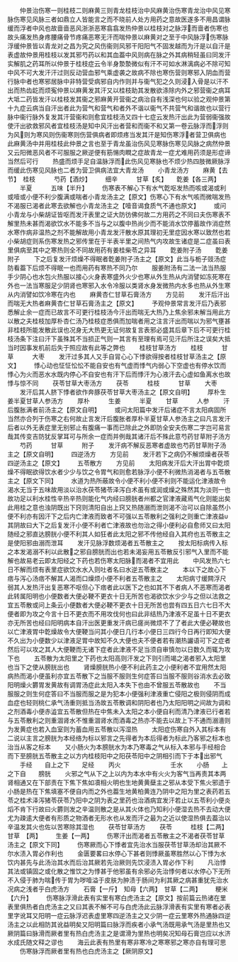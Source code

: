<!-- { "loadSidebar": true } -->
　　仲景治伤寒一则桂枝二则麻黄三则青龙桂枝治中风麻黄治伤寒青龙治中风见寒脉伤寒见风脉三者如鼎立人皆能言之而不晓前人处方用药之意故医遂多不用昌谓脉缓而浮者中风也故啬啬恶风浙浙恶寒翕翕发热仲景以桂枝对之脉浮而啬者伤寒也故头痛发热身疼腰痛骨节疼痛恶寒无汗而喘仲景以麻黄对之至于中风脉浮伤寒脉浮缓仲景皆以青龙对之昌为究之风伤衞则风邪干阳阳气不固发越而为汗是以自汗是表虚故仲景用桂枝以发其邪芍药以和其血葢中风则病在脉之外其病稍轻虽曰同发汗实解肌之药耳所以仲景于桂枝症云令半身漐漐微似有汗不可如水淋漓病必不除可知中风不可大发汗汗过则反动营血邪气乘虚袭之故病不除也寒伤营则寒邪入阴血而营行脉中者也寒邪居脉中非特营受病邪自内作则并与衞气犯之久则浸入骨是以汗不出而热齿龁而烦寃仲景以麻黄发其汗又以桂枝助其发散欲涤除内外之邪营衞之病耳大坻二药皆发汗以桂枝发其衞之邪麻黄开营衞之病治自有浅深也何以验之观仲景第十九症云病当自汗出者此为营气和营气和者外不谐以衞气不共营气和谐故也以营行脉中衞行脉外复发其汗营衞和则愈宜桂枝汤又四十七症云发热汗出此为营弱衞强故使汗出欲救邪风者宜桂枝汤是知中风汗出者营和而衞不和又第一卷云脉浮而浮则为风则为寒风则伤衞寒则伤营俱病者即烦疼当发其汗是知伤寒浮者营卫俱病也此麻黄汤中并用桂枝此仲景之言也至于青龙虽治伤风见寒脉伤寒见风脉之病然仲景又云阳微恶风者不可服服之厥逆便有筋愓肉瞤之症故青龙一症尤难用药须是形症谛当然后可行
　　热盛而烦手足自温脉浮而此伤风见寒脉也不烦少热四肢微厥脉浮而缓此伤寒见风脉也二者为营卫俱病法宜大青龙汤
　　小青龙汤方
　　麻黄【去节】　桂枝　　　芍药【酒炒】
　　细辛　　　甘草【炙】　　亁姜【各三两】
　　半夏　　　五味【半升】
　　伤寒表不解心下有水气亁呕发热而咳或渴或利或噎或小便不利少腹满或喘者小青龙汤主之【原文】伤寒心下有水气咳而微喘发热不渴服已渴者此寒去欲解也小青龙汤主之【噎音谒食质气不通也原文】
　　或问小青龙与小柴胡证皆呕而发汗表里之证大防彷佛何故二方用药之不同曰夫伤寒表不解里热未甚而渴欲饮水不能多不当与之以腹中热尚少而不能消水饮停蓄故作消症然水寒作病非温热之剂不能解故用小青龙发汗散水原其理初无里症因水寒以致然也若小柴胡症则系伤寒发热之邪传里在于半表半里之间热气内攻故生诸症是二症虽曰表里俱病至其中之寒热则全不同故用药有姜桂柴苓之异耳
　　亁姜附子汤
　　亁姜　　　附子
　　下之后复发汗烦燥不得眠者亁姜附子汤主之【原文】此当与栀子豉汤症防看葢下后烦不得眠一也而用药有寒热不同乃尔
　　服姜附汤有二法一法当热服手少阴心也水包火热服以接心火身表寒盛外火少也寒从外生热从内消譬如冻死寒在外也一法当寒服足少阴肾也寒邪入水令冷服以类肾水身发微热内水多也热从外生寒从内消譬如饮冷寒在内也
　　麻黄杏仁甘草石膏汤方
　　方见前
　　发汗后汗出而喘无大热者麻黄杏仁甘草石膏汤主之【原文】
　　予观仲景常言发汗后乃表邪悉解止余一症而已故言不可更行桂枝汤今汗出而喘无大热乃上焦余邪未解当用此方以散之夫桂枝加厚朴杏仁汤乃桂枝症悉俱而加喘者用之注言汗出而喘以为邪气壅甚非桂枝所能发散此误也况身无大热更无证何故复言表邪必盛其后章下后不可更行桂枝汤条下注曰汗下虽殊其不当损正气则一其言有至理有焉可见汗后所注之误矣大抵当时因事发机前后失于照应故有此等之弊也
　　桂枝甘草汤方
　　桂枝　　　甘草　　　大枣
　　发汗过多其人又手自冐心心下悸欲得按者桂枝甘草汤主之【原文】
　　悸心动也怔怔忪忪不能自安也有气虚而悸气内弱心下空虚也有停水饮而悸心为火而恶水水既内停心不自安也有汗下后而悸汗为心液汗去心虚如鱼离水也故悸与惊不同
　　茯苓甘草大枣汤方
　　茯苓　　　桂枝　　　甘草
　　大枣
　　发汗后其人脐下悸者欲作奔豚茯苓甘草大枣汤主之【原文自明】
　　厚朴生姜半夏甘草人参汤方
　　厚朴　　　生姜　　　半夏
　　甘草　　　人参
　　汗后腹胀满者前汤主之【原文自明】
　　或问太阳篇中发汗后诸症不言太阳病固所当然亦合列于伤寒之右何故止言发汗后腹胀者厚朴半夏甘草人参汤主之曰凡言发汗后者以外无表症里无别邪止有腹痛一事而已除此之外即防全安夫伤寒二字岂可易言哉其传变吉防犹反掌耳可与所余一症而并例哉其诸汗后不殊此意芍药甘草附子汤方
　　芍药　　　甘草　　　附子
　　发汗病不解反恶寒者虚故也芍药甘草附子汤主之【原文自明】
　　四逆汤方
　　方见前
　　发汗若下之病仍不解烦燥者茯苓四逆汤主之【原文】
　　五苓散方
　　方见前
　　太阳病发汗后大汗出胃中亁烦燥不得眠欲得饮水者少少与饮之令胃气和则愈若脉浮小便不利微热消渴者与五苓散主之【原文下同】
　　水道为热所蔽故令小便不利小便不利则不能运化津液故令渴水无当于五味故用淡以治水茯苓猪苓泽泻白术虽有或润或燥之殊然其为淡则一也故功足以利水桂性辛热辛热则能化气内经曰膀胱者州都之官津液藏焉气化则能出矣此用桂之意也浊阴既出下窍则清阳自出上窍又热随溺而泄则渴不治可以自除虽然小便不利亦有因汗下之后内亡津液而致者不可强以五苓散利之强利之则重亡津液益其阴故曰大下之后复发汗小便不利者亡津液故也勿治之得小便利必自愈师又曰太阳随经之邪直达膀胱小便不利其人如狂者此太阳之邪不传他经自入其府也五苓散主之是使阳邪由溺而泄耳
　　发汗见脉浮数烦渴者五苓散主之
　　按太阳标病传入标之本发渴溺不利以此散之邪自膀胱而出也若未渴妄用五苓散反引邪气入里而不能解也故易老云即太阳经之下药也若伤寒太阳脉而渴者不宜用此
　　中风发热六七日不解而烦有表里症欲饮水水入则吐者名曰水逆五苓散主之
　　本以下之故心下痞与泻心汤痞不解其人渴而口燥烦小便不利者五苓散主之
　　太阳病寸缓闗浮尺弱其人发热汗出复恶寒不呕但心下痞者此以医下之也如其不下者病人不恶寒而渴者此转属阳明也小便数者大便必鞕不更衣十日无所苦也渴欲饮水少少与之但以法救之宜五苓散或问上条云小便数者大便必鞕不更衣十日无所苦也尝有四五日六七日不大便者即为攻之今言十日不更衣而不用攻伐何也曰此非结热乃津液不足虽十日不更衣亦无所苦也经曰阳明病本自汗出医更重发汗病已瘥尚微烦不了了者此大便必鞕故也以亡津液胃中亁燥故令大便鞕当问其小便日几行本小便日三四行今日再行即知大便不久出为小便数少以津液足胃中故知不久大便也夫不便者若有潮热讝语可下之症者然后可以攻之其人大便鞕而无诸下症者此津液不足当须自审慎勿以日数久而辄为攻下也
　　五苓散为太阳里之下药也太阳高则汗发之下则引而竭之渴者邪入太阳里也当下之使从膀胱出也
　　肾燥膀胱热小便不利此药主之小便利者不宜用然太阳病热而渴小便虽利亦宜五苓散下之当服不服则生何症答曰当服不服则谷消水去必致阳明燥火欝胃发黄故有调胃汤症此太阳入本失下也由不曾服五苓散故也
　　不当服服之则生何症答曰不当服而服之是为犯本小便强利津液重亡侵阳之极则侵阴而成血症也轻则桃仁承气汤重则抵当汤故五苓散调和阴阳者也乃太阳阳明之间故为调和之剂酒毒小便赤澁宜五苓散但热在中焦未入太阳之本小便自利而清乃津液已行者若与五苓散利之则重涸肾水不惟重涸肾水而酒毒之热亦不能去以故上下不通而溺濇则为发黄症也若入血室则为蓄血用五苓散以泻湿热
　　太阳症伤寒自外入其标本有二说以主言之膀胱为本经络为标以邪言之先得者为本后得者为标此乃客邪之标本也治当从客之标本
　　又小肠火为本膀胱水为本乃寒毒之气从标入本邪与手经相合而下至膀胱五苓散主之以方内桂枝阳中之阳茯苓阳中之阴相引而下于本出邪气
　　手经　　自上之下　　足经
　　丙火　　　　　　　　壬水
　　小肠　　上之下自　　膀胱
　　火邪之气从下之上以内为本水中有火火为客气当再责其本两肾相通又在下部责在下焦下焦如凟相火明也生地黄黄蘖主之邪从本受下焦火邪遗于小肠是热在下焦填塞不便自内而之外也葢生地黄柏黄连乃阴中之阳为里之表药若五苓之桂术泽泻猪苓茯苓乃阳中之阴为表之里药也治酒病宜发汗若止以五苓利小便炎熖不肯下行故曰火欝则发之辛温则散之是从其火体也乃知利小便湿去热不去动大便尤为疎逺大便者有形质之物酒者无形水也从发而汗之最为之近以使湿热俱去葢治以辛温发其火也佐以苦寒除其湿也
　　茯苓甘草汤方
　　茯苓　　　桂枝【二两】　甘草　【两】
　　生姜【一两】
　　伤寒汗出而渴者五苓散主之不渴者茯苓甘草汤主之【原文下同】
　　伤寒厥而心下悸者宜先治水当服茯苓甘草汤却治其厥不尔水渍入胃必作利也
　　金匮要畧曰水停心下甚者则悸厥虽寒胜然以心下悸为水饮内甚先与此汤治其水而后治其厥若先治厥则先饮浸渍入胃必作下利
　　凡治悸其法或镇固之或化散之惟饮之为悸甚于他邪虽有余邪必先治悸何者以水停心下无所不入侵于肺为喘传于胃为哕噎溢于皮肤为肿渍于肠间为利其厥之病甚重犹先治水况病之浅者乎白虎汤方
　　石膏【一斤】　知母【六两】　甘草【二两】
　　粳米【六升】
　　伤寒脉浮滑此表有实里有寒白虎汤主之【原文】按前篇云热诸在里表里俱热者白虎汤主之又曰其表不解不可与白虎汤此云脉浮滑表有实里有寒者必表里字讹耳又阳明一症云脉浮迟表虚里寒四逆汤主之又少阴一症云里寒外热通脉四逆汤主之以此相防其讹益明矣又阳明篇曰脉浮而疾者小承气汤既用承气汤是里热也又厥阴篇曰脉滑而厥者里有热白虎汤主之是谓滑为里热也明矣况知母石膏岂应以水济水成氏随文释之谬也
　　海云此表有热里有寒非寒冷之寒寒邪之寒亦自有理可思
　　伤寒脉浮而厥者里有热也白虎汤主之【厥阴原文】
